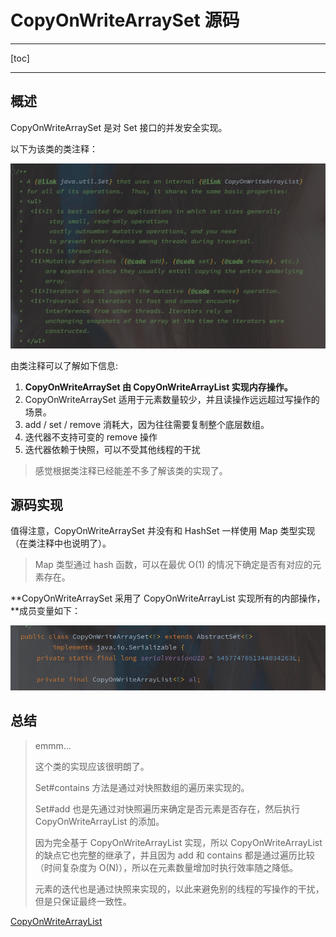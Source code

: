 # CopyOnWriteArraySet 源码

---

[toc]

---



## 概述

CopyOnWriteArraySet 是对 Set 接口的并发安全实现。

以下为该类的类注释：

![image-20210826233942234](assets/image-20210826233942234.png)

由类注释可以了解如下信息:

1. **CopyOnWriteArraySet 由 CopyOnWriteArrayList 实现内存操作。**
2. CopyOnWriteArraySet 适用于元素数量较少，并且读操作远远超过写操作的场景。
3. add / set / remove 消耗大，因为往往需要复制整个底层数组。
4. 迭代器不支持可变的 remove 操作
5. 迭代器依赖于快照，可以不受其他线程的干扰

> 感觉根据类注释已经能差不多了解该类的实现了。



## 源码实现

值得注意，CopyOnWriteArraySet 并没有和 HashSet 一样使用 Map 类型实现（在类注释中也说明了）。

> Map 类型通过 hash 函数，可以在最优 O(1) 的情况下确定是否有对应的元素存在。

**CopyOnWriteArraySet 采用了 CopyOnWriteArrayList 实现所有的内部操作，**成员变量如下：

![image-20210826233840080](assets/image-20210826233840080.png)





## 总结

> emmm...
>
> 这个类的实现应该很明朗了。
>
> Set#contains 方法是通过对快照数组的遍历来实现的。
>
> Set#add 也是先通过对快照遍历来确定是否元素是否存在，然后执行 CopyOnWriteArrayList 的添加。
>
> 因为完全基于 CopyOnWriteArrayList 实现，所以 CopyOnWriteArrayList 的缺点它也完整的继承了，并且因为 add 和 contains 都是通过遍历比较（时间复杂度为 O(N)），所以在元素数量增加时执行效率随之降低。
>
> 元素的迭代也是通过快照来实现的，以此来避免别的线程的写操作的干扰，但是只保证最终一致性。



[CopyOnWriteArrayList](./CopyOnWriteArrayList.md)